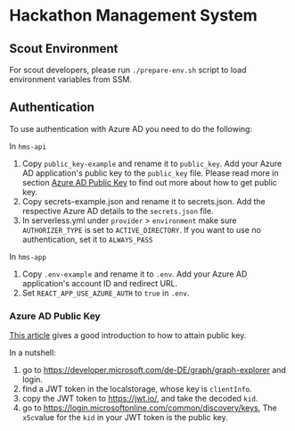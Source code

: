 # Hackathon Management System

## Scout Environment

For scout developers, please run `./prepare-env.sh` script to load environment variables from SSM.

## Authentication
To use authentication with Azure AD you need to do the following:

In `hms-api`
1. Copy `public_key-example` and rename it to `public_key`. Add your Azure AD application's public key to the `public_key` file. 
Please read more in section [Azure AD Public Key](#azure-ad-public-key) to find out more about how to get public key.
2. Copy secrets-example.json and rename it to secrets.json. Add the respective Azure AD details to the `secrets.json` file.
3. In serverless.yml under `provider` > `environment` make sure `AUTHORIZER_TYPE` is set to `ACTIVE_DIRECTORY`. If you want to use no authentication, set it to `ALWAYS_PASS`

In `hms-app`
1. Copy `.env-example` and rename it to `.env`. Add your Azure AD application's account ID and redirect URL.
2. Set `REACT_APP_USE_AZURE_AUTH` to `true` in `.env`.

### Azure AD Public Key

[This article](https://www.voitanos.io/blog/validating-azure-ad-generated-oauth-tokens) gives a good introduction to
how to attain public key.

In a nutshell: 
1. go to https://developer.microsoft.com/de-DE/graph/graph-explorer and login. 
2. find a JWT token in the localstorage, whose key is `clientInfo`. 
3. copy the JWT token to https://jwt.io/, and take the decoded `kid`. 
4. go to https://login.microsoftonline.com/common/discovery/keys, The `x5c`value for the `kid` in your JWT token is the public key.
